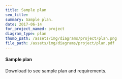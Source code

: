 ```yaml
---
title: Sample plan
seo_title:
summary: Sample plan.
date: 2017-06-14
for_project_named: project
diagram_type: plan
thumb_path: /assets/img/diagrams/project/plan.png
file_path: /assets/img/diagrams/project/plan.pdf
---
```

#### Sample plan
Download to see sample plan and requirements.
